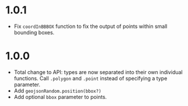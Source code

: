 # 1.0.1

* Fix `coordInBBBOX` function to fix the output of points within small bounding
  boxes.

# 1.0.0

* Total change to API: types are now separated into their own individual
  functions. Call `.polygon` and `.point` instead of specifying a type
  parameter.
* Add `geojsonRandom.position(bbox?)`
* Add optional `bbox` parameter to points.
